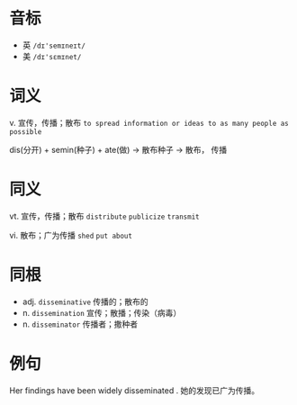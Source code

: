 # 音标

- 英 `/dɪ'semɪneɪt/`
- 美 `/dɪ'sɛmɪnet/`

# 词义

v. 宣传，传播；散布
`to spread information or ideas to as many people as possible`



dis(分开) + semin(种子) + ate(做) → 散布种子 → 散布， 传播

# 同义

vt. 宣传，传播；散布
`distribute` `publicize` `transmit`

vi. 散布；广为传播
`shed` `put about`

# 同根

- adj. `disseminative` 传播的；散布的
- n. `dissemination` 宣传；散播；传染（病毒）
- n. `disseminator` 传播者；撒种者

# 例句

Her findings have been widely disseminated .
她的发现已广为传播。


